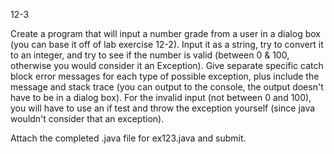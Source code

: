 12-3

Create a program that will input a number grade from a user in a dialog box (you can base it off of lab exercise 12-2).  Input it as a string, try to convert it to an integer, and try to see if the number is valid (between 0 & 100, otherwise you would consider it an Exception).  Give separate specific catch block error messages for each type of possible exception, plus include the message and stack trace (you can output to the console, the output doesn't have to be in a dialog box).  For the invalid input (not between 0 and 100), you will have to use an if test and throw the exception yourself (since java wouldn't consider that an exception). 

Attach the completed .java file for ex123.java and submit.